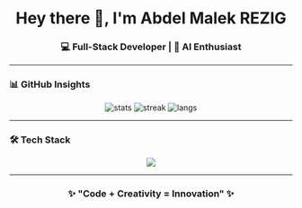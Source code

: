 <h1 align="center">Hey there 👋, I'm Abdel Malek REZIG</h1>
<h3 align="center">💻 Full-Stack Developer | 🤖 AI Enthusiast </h3>

---

### 📊 GitHub Insights
<p align="center">
  <img src="https://github-readme-stats.vercel.app/api?username=rezigmalek&show_icons=true&theme=radical" alt="stats" />
  <img src="https://github-readme-streak-stats.herokuapp.com/?user=rezigmalek&theme=radical" alt="streak" />
  <img src="https://github-readme-stats.vercel.app/api/top-langs/?username=rezigmalek&layout=compact&theme=radical" alt="langs" />
</p>

---

### 🛠️ Tech Stack
<p align="center">
  <img src="https://skillicons.dev/icons?i=js,react,html,css,php,laravel,react,next,mysql,postgresql,git,github,docker,postman" />
</p>

---

<h3 align="center">✨ "Code + Creativity = Innovation" ✨</h3>
